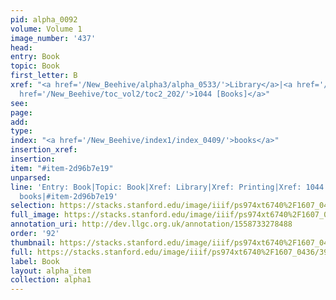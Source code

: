 ```yaml
---
pid: alpha_0092
volume: Volume 1
image_number: '437'
head: 
entry: Book
topic: Book
first_letter: B
xref: "<a href='/New_Beehive/alpha3/alpha_0533/'>Library</a>|<a href='/New_Beehive/alpha4/alpha_0728/'>Printing</a>|<a
  href='/New_Beehive/toc_vol2/toc2_202/'>1044 [Books]</a>"
see: 
page: 
add: 
type: 
index: "<a href='/New_Beehive/index1/index_0409/'>books</a>"
insertion_xref: 
insertion: 
item: "#item-2d96b7e19"
unparsed: 
line: 'Entry: Book|Topic: Book|Xref: Library|Xref: Printing|Xref: 1044 [Books]|Index:
  books|#item-2d96b7e19'
selection: https://stacks.stanford.edu/image/iiif/ps974xt6740%2F1607_0436/399,4084,3005,591/full/0/default.jpg
full_image: https://stacks.stanford.edu/image/iiif/ps974xt6740%2F1607_0436/full/full/0/default.jpg
annotation_uri: http://dev.llgc.org.uk/annotation/1558733278488
order: '92'
thumbnail: https://stacks.stanford.edu/image/iiif/ps974xt6740%2F1607_0436/399,4084,600,180/250,/0/default.jpg
full: https://stacks.stanford.edu/image/iiif/ps974xt6740%2F1607_0436/399,4084,3005,591/full/0/default.jpg
label: Book
layout: alpha_item
collection: alpha1
---
```

